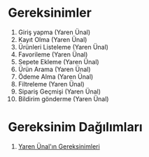 # Gereksinimler
1. Giriş yapma (Yaren Ünal)
2. Kayıt Olma (Yaren Ünal)
3. Ürünleri Listeleme (Yaren Ünal)
4. Favorileme (Yaren Ünal)
5. Sepete Ekleme (Yaren Ünal)
6. Ürün Arama (Yaren Ünal)
7. Ödeme Alma (Yaren Ünal)
8. Filtreleme (Yaren Ünal)
9. Sipariş Geçmişi (Yaren Ünal)
10. Bildirim gönderme (Yaren Ünal)

# Gereksinim Dağılımları
1. [Yaren Ünal'ın Gereksinimleri](Yaren-Ünal-Gereksinimler.md)

